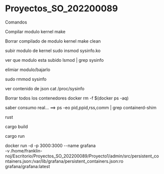 # Proyectos_SO_202200089

Comandos

Compilar modulo kernel
make

Borrar compilado de modulo kernel
make clean

subir modulo de kernel
sudo insmod sysinfo.ko

ver que modulo esta subido
lsmod | grep sysinfo

elimiar modulo/bajarlo

sudo rmmod sysinfo

ver contenido de json
cat /proc/sysinfo

Borrar todos los contenedores 
docker rm -f $(docker ps -aq)


saber consumo real...
    ==> ps -eo pid,ppid,rss,comm | grep containerd-shim





rust

cargo build

cargo run


docker run -d -p 3000:3000 --name grafana \
  -v /home/franklin-noj/Escritorio/Proyectos_SO_202200089/Proyecto1/admin/src/persistent_containers.json:/var/lib/grafana/persistent_containers.json:ro \
  grafana/grafana:latest
